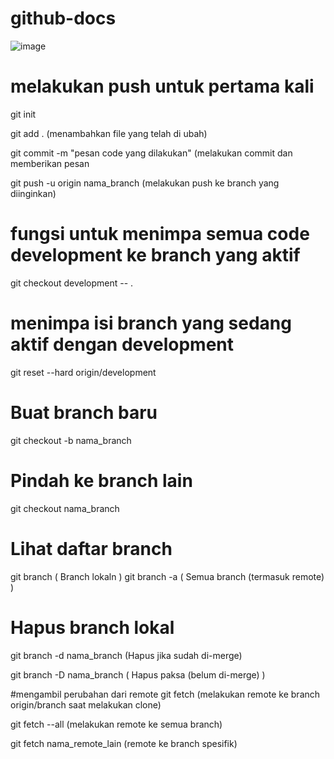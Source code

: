 # github-docs
![image](https://github.com/user-attachments/assets/570475bf-7ba4-4d06-bf03-48556f647a96)


# melakukan push untuk pertama kali
git init

git add . (menambahkan file yang telah di ubah)

git commit -m "pesan code yang dilakukan" (melakukan commit dan memberikan pesan

git push -u origin nama_branch (melakukan push ke branch yang diinginkan)



# fungsi untuk menimpa semua code development ke branch yang aktif
git checkout development -- .


# menimpa isi branch yang sedang aktif dengan development
git reset --hard origin/development


# Buat branch baru
git checkout -b nama_branch

# Pindah ke branch lain
git checkout nama_branch

# Lihat daftar branch
git branch                  ( Branch lokaln )
git branch -a               ( Semua branch (termasuk remote) )

# Hapus branch lokal
git branch -d nama_branch   (Hapus jika sudah di-merge)

git branch -D nama_branch   ( Hapus paksa (belum di-merge) )


#mengambil perubahan dari remote
git fetch (melakukan remote ke branch origin/branch saat melakukan clone)

git fetch --all (melakukan remote ke semua branch)

git fetch nama_remote_lain (remote ke branch spesifik)
